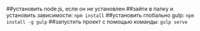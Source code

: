 ##установить node.js, если он не установлен
##зайти в папку и установить зависимости: `npm install`
##установить глобально gulp: `npm install -g gulp`
##запустить проект с помощью команды: `gulp serve`